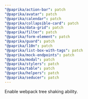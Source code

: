 ```yaml
---
"@paprika/action-bar": patch
"@paprika/avatar": patch
"@paprika/calendar": patch
"@paprika/collapsible-card": patch
"@paprika/data-grid": patch
"@paprika/filter": patch
"@paprika/form-element": patch
"@paprika/guard": patch
"@paprika/l10n": patch
"@paprika/list-box-with-tags": patch
"@paprika/mock-endpoints": patch
"@paprika/modal": patch
"@paprika/stylers": patch
"@paprika/table": patch
"@paprika/helpers": patch
"@paprika/seducer": patch
---
```


Enable webpack tree shaking ability.

